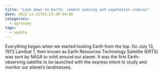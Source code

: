 ```yaml
---
title: "Look down to Earth: remote sensing and vegetation indices"
date: 2022-11-22T05:23:30-04:00
categories:
  - agronomy
tags:
  - update
---
```

Everything began when we started looking Earth from the top. On July 13, 1972 Landsat 1, then known  as Earth Resources Technology Satellite (ERTS) was sent by NASA to orbit around our planet. It was the first Earth-observing satellite to be launched with the express intent to study and monitor our planet’s landmasses.

